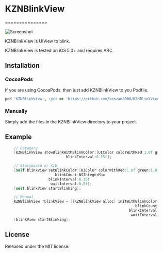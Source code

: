 # KZNBlinkView
===============

![Screenshot](https://raw2.github.com/kenzan8000/KZNBlinkView/master/Screenshot/Screenshot.gif "Screenshot")

KZNBlinkView is UIView to blink.

KZNBlinkView is tested on iOS 5.0+ and requires ARC.


## Installation

### CocoaPods
If you are using CocoaPods, then just add KZNBlinkView to you Podfile.
```ruby
pod 'KZNBlinkView', :git => 'https://github.com/kenzan8000/KZNBlinkView.git'
```

### Manually
Simply add the files in the KZNBlinkView directory to your project.


## Example

```objective-c
    // Category
    [KZNBlinkView showBlinkWithBlinkColor:[UIColor colorWithRed:1.0f green:1.0f blue:1.0f alpha:0.3f]
                            blinkInterval:0.15f];
```

```objective-c
    // Storyboard or Xib
    [self.blinkView setBlinkColor:[UIColor colorWithRed:1.0f green:1.0f blue:1.0f alpha:0.3f]
                       blinkCount:NSIntegerMax
                    blinkInterval:0.15f
                     waitInterval:0.5f];
    [self.blinkView startBlinking];
```

```objective-c
    // Manual
    KZNBlinkView *blinkView = [[KZNBlinkView alloc] initWithBlinkColor:[UIColor colorWithRed:1.0f green:1.0f blue:1.0f alpha:0.3f]
                                                            blinkCount:NSIntegerMax
                                                         blinkInterval:0.15f
                                                          waitInterval:0.5f];
    [blinkView startBlinking];
```


## License
Released under the MIT license.

